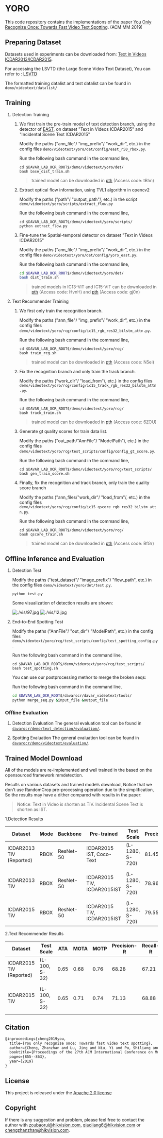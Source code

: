 # YORO

This code repository contains the implementations of the paper [You Only Recognize Once: Towards Fast Video Text Spotting](https://arxiv.org/pdf/1903.03299.pdf). (ACM MM 2019)

## Preparing Dataset
Datasets used in experiments can be downloaded from: [Text in Videos ICDAR2013/ICDAR2015](https://rrc.cvc.uab.es/?ch=3&com=downloads).

For accessing the LSVTD (the Large Scene Video Text Dataset), You can refer to : [LSVTD](http://tc11.cvc.uab.es/datasets/LSVTD_1)

The formatted training datalist and test datalist can be found in `demo/videotext/datalist/`

## Training
1. Detection Training
    1. We first train the pre-train model of text detection branch, using the detector of [EAST](../../text_detection/east),  on dataset "Text in Videos ICDAR2015" and "Incidental Scene Text ICDAR2015"
        
        Modify the paths ("ann_file"/ "img_prefix"/ "work_dir", etc.) in the config files `demo/videotext/yoro/det/config/east_r50_rbox.py`.

        Run the following bash command in the command line,
        ``` shell
        cd $DAVAR_LAB_OCR_ROOT$/demo/videotext/yoro/det/
        bash base_dist_train.sh
        ```
        > trained model can be downloaded in [pth](https://one.hikvision.com/#/link/28AXkyPRF3IKR2MKUjoM) (Access code: tBhn)
        
    2. Extract optical flow information, using TVL1 algorithm in opencv2
    
        Modify the paths ("path"/ "output_path"/, etc.) in the script `demo/videotext/yoro/scripts/extract_flow.py`
        
        Run the following bash command in the command line,
        ``` shell
        cd $DAVAR_LAB_OCR_ROOT$/demo/videotext/yoro/scripts/
        python extract_flow.py
        ```
     
    3. Fine-tune the Spatial-temporal detector on dataset "Text in Videos ICDAR2015"
    
        Modify the paths ("ann_file"/ "img_prefix"/ "work_dir", etc.) in the config files `demo/videotext/yoro/det/config/yoro_east.py`.
    
        Run the following bash command in the command line,
        ``` bash
        cd $DAVAR_LAB_OCR_ROOT$/demo/videotext/yoro/det/
        bash dist_train.sh
        ```
        > trained models in IC13-ViT and IC15-ViT can be downloaded in [pth](https://one.hikvision.com/#/link/ss9cEvHgePJNhFaHrJQx) (Access code: HvnH) and  [pth](https://one.hikvision.com/#/link/wsDwouirnOA5DRTA0ShQ) (Access code: gj0n) 
                                                                                                                                                                                                                                                                                                                                                                                                                         
2. Text Recommender Training
    1. We first only train the recognition branch.

        Modify the paths ("ann_file"/ "img_prefix"/ "work_dir", etc.) in the config files `demo/videotext/yoro/rcg/config/ic15_rgb_res32_bilstm_attn.py`.
    
        Run the following bash command in the command line,
        ``` shell
        cd $DAVAR_LAB_OCR_ROOT$/demo/videotext/yoro/rcg/
        bash train_rcg.sh
        ```
       > trained model can be downloaded in [pth](https://one.hikvision.com/#/link/BEwWRYON3iFa0cwOZ7Rh) (Access code: N5el)
    
    2. Fix the recognition branch and only train the track branch.

        Modify the paths ("work_dir"/ "load_from"/, etc.) in the config files `demo/videotext/yoro/rcg/config/ic15_track_rgb_res32_bilstm_attn.py`.
    
        Run the following bash command in the command line,
        ``` shell
        cd $DAVAR_LAB_OCR_ROOT$/demo/videotext/yoro/rcg/
        bash track_train.sh
        ```
       > trained model can be downloaded in [pth](https://one.hikvision.com/#/link/FaBvjMxt0xp3IAMKE7Vc) (Access code: 6ZOU)
    3. Generate gt quality scores for train data list.

        Modify the paths ("out_path/"AnnFile"/ "ModelPath"/, etc.) in the config files `demo/videotext/yoro/rcg/test_scripts/config/config_gt_score.py`.
        
        Run the following bash command in the command line,
        ``` shell
        cd $DAVAR_LAB_OCR_ROOT$/demo/videotext/yoro/rcg/test_scripts/
        bash gen_train_score.sh
        ```
    
    4. Finally, fix the recognition and track branch, only train the quality score branch
        
        Modify the paths ("ann_files/"work_dir"/ "load_from"/, etc.) in the config files `demo/videotext/yoro/rcg/config/ic15_qscore_rgb_res32_bilstm_attn.py`.
        
        Run the following bash command in the command line,
        ``` shell
        cd $DAVAR_LAB_OCR_ROOT$/demo/videotext/yoro/rcg/
        bash qscore_train.sh
        ```
        > trained model can be downloaded in [pth](https://one.hikvision.com/#/link/va1QhZ1IAcJZeoQIYT5x) (Access code: BfGr)
    
    

## Offline Inference and Evaluation
1. Detection Test
    
    Modify the paths ("test_dataset"/ "image_prefix"/ "flow_path", etc.) in the config files `demo/videotext/yoro/det/test.py`.

    ``` shell
    python test.py 
    ```
    
    Some visualization of detection results are shown:
    
    ![./vis/97.jpg](./vis/97.jpg)
    ![./vis/12.jpg](./vis/12.jpg)

2. End-to-End Spotting Test 

    Modify the paths ("AnnFile"/ "out_dir"/ "ModelPath", etc.) in the config files `demo/videotext/yoro/rcg/test_scripts/config/test_spotting_config.py`.
    
    Run the following bash command in the command line,
    ``` shell
    cd $DAVAR_LAB_OCR_ROOT$/demo/videotext/yoro/rcg/test_scripts/
    bash test_spotting.sh
    ```
    
    You can use our postprocessing methor to merge the broken seqs:
    
    Run the following bash command in the command line,
    ``` bash
    cd $DAVAR_LAB_OCR_ROOT$/davarocr/davar_videotext/tools/
    python merge_seq.py &input_file &output_file
    ```
    

### Offline Evaluation
1. Detection Evaluation
    The general evaluation tool can be found in [`davarocr/demo/text_detection/evaluation/`](demo/text_detection/evaluation/).

2. Spotting Evaluation
    The general evaluation tool can be found in [`davarocr/demo/videotext/evaluation/`](demo/videotext/evaluation/).
    
## Trained Model Download
All of the models are re-implemented and well trained in the based on the opensourced framework mmdetection.

Results on various datasets and trained models download, Notice that we don't use RandomCrop pre-processing operation 
due to the simplification, So the results may have a dither compared with results in the paper:

> Notice: Text in Video is shorten as TiV. Incidental Scene Text is shorten as IST.

1.Detection Results

|   Dataset      | Mode       | Backbone  | Pre-trained |Test Scale| Precision | Recall | Hmean | Links               |
| ---------------|--------    |---------- | ---------- | ----     |--------- | ------ | ----- | ------------------- |
| ICDAR2013 TiV  (Reported)     | RBOX    | ResNet-50 |  ICDAR2015 IST, Coco-Text   | (L-1280, S-720) |  81.45    | 62.23  | 69.25 |    -    |
| ICDAR2013 TiV  | RBOX    | ResNet-50 |  ICDAR2015 TiV, ICDAR2015IST  | (L-1280, S-720) |  78.96    | 61.78  | 69.32 | [config](config/yoro_east.py), [pth](https://one.hikvision.com/#/link/ss9cEvHgePJNhFaHrJQx)  (Access code: HvnH)    |
| ICDAR2015 TiV  | RBOX    | ResNet-50 |  ICDAR2015 TiV, ICDAR2015IST    | (L-1280, S-720) |  79.55    | 64.45  | 71.21 | [pth](https://one.hikvision.com/#/link/wsDwouirnOA5DRTA0ShQ) (Access code: gj0n)       |

2.Text Recommender Results


|   Dataset      |Test Scale| ATA | MOTA | MOTP | Precision-R | Recall-R | F-score | ATA-R | MOTA-R | MOTP-R |  Links               |
| ---------------| ----     | ----- | ----- | ----- | --------- | ------ | ----- | ----- | ----- | ----- |  ------------------- |
| ICDAR2015 TiV (Reported)| (L-100, S-32) |  0.65    | 0.68  | 0.76 |  68.28    | 67.21  | 67.74 | 0.63  | 0.69  | 0.76  |    -    |
| ICDAR2015 TiV | (L-100, S-32) |  0.65   | 0.71  | 0.74 |  71.13    | 68.88  | 69.50 | 0.63  | 0.68  | 0.74  | [config](demo/videotext/yoro/rcg/config/ic15_qscore_rgb_res32_bilstm_attn.py), [pth](https://one.hikvision.com/#/link/va1QhZ1IAcJZeoQIYT5x) (Access code: BfGr)     |



## Citation

``` markdown
@inproceedings{cheng2019you,
  title={You only recognize once: Towards fast video text spotting},
  author={Cheng, Zhanzhan and Lu, Jing and Niu, Yi and Pu, Shiliang and Wu, Fei and Zhou, Shuigeng},
  booktitle={Proceedings of the 27th ACM International Conference on Multimedia},
  pages={855--863},
  year={2019}
}
```

## License
This project is released under the [Apache 2.0 license](../../../davar_ocr/LICENSE)

## Copyright
If there is any suggestion and problem, please feel free to contact the author with zoubaorui@hikvision.com, qiaoliang6@hikvision.com or chengzhanzhan@hikvision.com.
